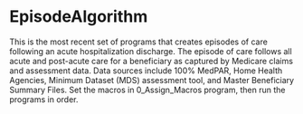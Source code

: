 # EpisodeAlgorithm
This is the most recent set of programs that creates episodes of care following an acute hospitalization discharge.
The episode of care follows all acute and post-acute care for a beneficiary as captured by Medicare claims and assessment data.
Data sources include 100% MedPAR, Home Health Agencies, Minimum Dataset (MDS) assessment tool, and Master Beneficiary Summary Files.
Set the macros in 0_Assign_Macros program, then run the programs in order.
